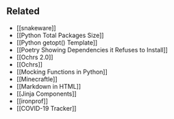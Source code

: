## Related

- [[snakeware]]
- [[Python Total Packages Size]]
- [[Python getopt() Template]]
- [[Poetry Showing Dependencies it Refuses to Install]]
- [[Ochrs 2.0]]
- [[Ochrs]]
- [[Mocking Functions in Python]]
- [[Minecraftle]]
- [[Markdown in HTML]]
- [[Jinja Components]]
- [[ironprof]]
- [[COVID-19 Tracker]]
